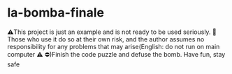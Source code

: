 # la-bomba-finale
⚠️This project is just an example and is not ready to be used seriously. 🚨Those who use it do so at their own risk, and the author assumes no responsibility for any problems that may arise(English: do not run on main computer ⚠ ️⛔)Finish the code puzzle and defuse the bomb. Have fun, stay safe
